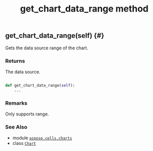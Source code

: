 ﻿---
title: get_chart_data_range method
second_title: Aspose.Cells for Python via .NET API References
description: 
type: docs
weight: 50
url: /aspose.cells.charts/chart/get_chart_data_range/
is_root: false
---

## get_chart_data_range(self) {#}

Gets the data source range of the chart.


### Returns 


The data source.


```python

def get_chart_data_range(self):
    ...
```


### Remarks

Only supports range.


### See Also
* module [`aspose.cells.charts`](../../)
* class [`Chart`](/cells/python-net/aspose.cells.charts/chart)
